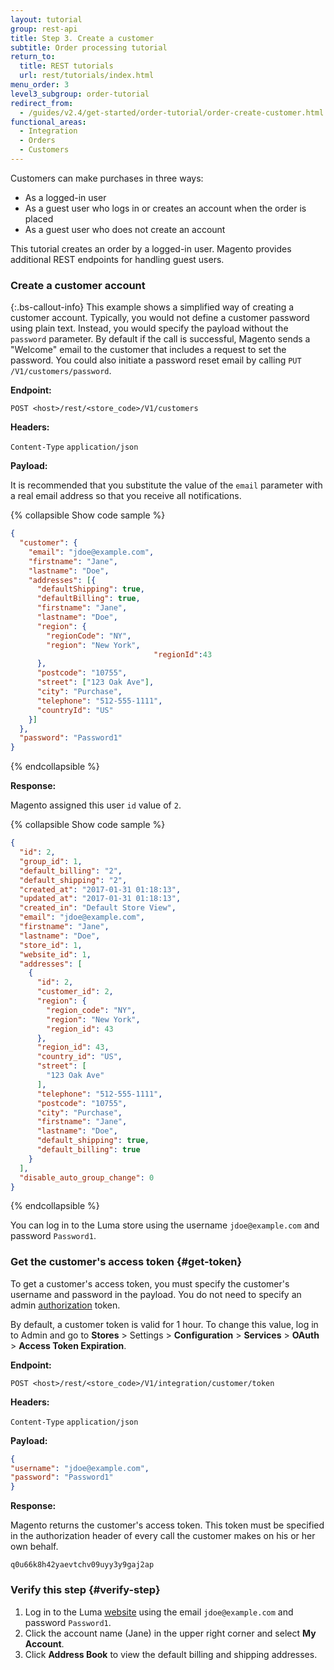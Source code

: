 ```yaml
---
layout: tutorial
group: rest-api
title: Step 3. Create a customer
subtitle: Order processing tutorial
return_to:
  title: REST tutorials
  url: rest/tutorials/index.html
menu_order: 3
level3_subgroup: order-tutorial
redirect_from:
  - /guides/v2.4/get-started/order-tutorial/order-create-customer.html
functional_areas:
  - Integration
  - Orders
  - Customers
---
```


Customers can make purchases in three ways:

*  As a logged-in user
*  As a guest user who logs in or creates an account when the order is placed
*  As a guest user who does not create an account

This tutorial creates an order by a logged-in user. Magento provides additional REST endpoints for handling guest users.

### Create a customer account

{:.bs-callout-info}
This example shows a simplified way of creating a customer account. Typically, you would not define a customer password using plain text. Instead, you would specify the payload without the `password` parameter. By default if the call is successful, Magento sends a "Welcome" email to the customer that includes a request to set the password. You could also initiate a password reset email by calling `PUT /V1/customers/password`.

**Endpoint:**

`POST <host>/rest/<store_code>/V1/customers`

**Headers:**

`Content-Type` `application/json`

**Payload:**

It is recommended that you substitute the value of the `email` parameter with a real email address so that you receive all notifications.

{% collapsible Show code sample %}

```json
{
  "customer": {
    "email": "jdoe@example.com",
    "firstname": "Jane",
    "lastname": "Doe",
    "addresses": [{
      "defaultShipping": true,
      "defaultBilling": true,
      "firstname": "Jane",
      "lastname": "Doe",
      "region": {
        "regionCode": "NY",
        "region": "New York",
                                "regionId":43
      },
      "postcode": "10755",
      "street": ["123 Oak Ave"],
      "city": "Purchase",
      "telephone": "512-555-1111",
      "countryId": "US"
    }]
  },
  "password": "Password1"
}
```

{% endcollapsible %}

**Response:**

Magento assigned this user `id` value of `2`.

{% collapsible Show code sample %}

```json
{
  "id": 2,
  "group_id": 1,
  "default_billing": "2",
  "default_shipping": "2",
  "created_at": "2017-01-31 01:18:13",
  "updated_at": "2017-01-31 01:18:13",
  "created_in": "Default Store View",
  "email": "jdoe@example.com",
  "firstname": "Jane",
  "lastname": "Doe",
  "store_id": 1,
  "website_id": 1,
  "addresses": [
    {
      "id": 2,
      "customer_id": 2,
      "region": {
        "region_code": "NY",
        "region": "New York",
        "region_id": 43
      },
      "region_id": 43,
      "country_id": "US",
      "street": [
        "123 Oak Ave"
      ],
      "telephone": "512-555-1111",
      "postcode": "10755",
      "city": "Purchase",
      "firstname": "Jane",
      "lastname": "Doe",
      "default_shipping": true,
      "default_billing": true
    }
  ],
  "disable_auto_group_change": 0
}
```

{% endcollapsible %}

You can log in to the Luma store using the username `jdoe@example.com` and password `Password1`.

### Get the customer's access token {#get-token}

To get a customer's access token, you must specify the customer's username and password in the payload. You do not need to specify an admin [authorization](https://glossary.magento.com/authorization) token.

By default, a customer token is valid for 1 hour. To change this value, log in to Admin and go to **Stores** > Settings > **Configuration** > **Services** > **OAuth** > **Access Token Expiration**.

**Endpoint:**

`POST <host>/rest/<store_code>/V1/integration/customer/token`

**Headers:**

`Content-Type` `application/json`

**Payload:**

```json
{
"username": "jdoe@example.com",
"password": "Password1"
}
```

**Response:**

Magento returns the customer's access token. This token must be specified in the authorization header of every call the customer makes on his or her own behalf.

`q0u66k8h42yaevtchv09uyy3y9gaj2ap`

### Verify this step {#verify-step}

1. Log in to the Luma [website](https://glossary.magento.com/website) using the email `jdoe@example.com` and password `Password1`.
1. Click the account name (Jane) in the upper right corner and select **My Account**.
1. Click **Address Book** to view the default billing and shipping addresses.
